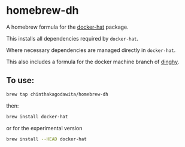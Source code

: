 # homebrew-dh
A homebrew formula for the [docker-hat](https://github.com/chinthakagodawita/docker-hat) package.

This installs all dependencies required by `docker-hat`.

Where necessary dependencies are managed directly in `docker-hat`.

This also includes a formula for the docker machine branch of [dinghy](https://github.com/codekitchen/dinghy).

## To use:
```bash
brew tap chinthakagodawita/homebrew-dh

```

then:
```bash
brew install docker-hat
```

or for the experimental version
```bash
brew install --HEAD docker-hat
```
